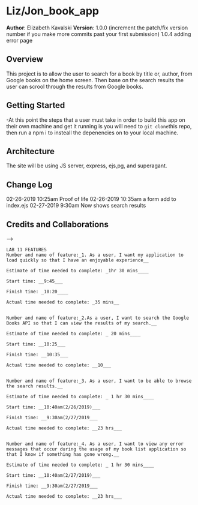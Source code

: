 # Liz/Jon_book_app

**Author**: Elizabeth Kavalski
**Version**: 1.0.0 (increment the patch/fix version number if you make more commits past your first submission)
1.0.4 adding error page

## Overview
This project is to allow the user to search for a book by title or, author, from Google books on the home screen. Then base on the search results the user can scrool through the results from Google books.  

## Getting Started
<!-- What are the steps that a user(another developer) must take in order to build this app on their own machine and get it running? -->
-At this point the steps that a user must take in order to build this app on their own machine and get it running is you will need to `git clone`this repo, then run a npm i to insteall the depenencies on to your local machine.   
 

## Architecture
<!-- Provide a detailed description of the application design. What technologies (languages, libraries, etc) you're using, and any other relevant design information. -->
The site will be using JS server, express, ejs,pg, and superagant.

## Change Log
02-26-2019 10:25am Proof of life
02-26-2019 10:35am a form add to index.ejs
02-27-2019 9:30am Now shows search results


## Credits and Collaborations
<!-- Give credit (and a link) to other people or resources that helped you build this application. -->
-->
```
LAB 11 FEATURES
Number and name of feature:_1. As a user, I want my application to load quickly so that I have an enjoyable experience__

Estimate of time needed to complete: _1hr 30 mins____

Start time: __9:45___

Finish time: _10:20____

Actual time needed to complete: _35 mins__


Number and name of feature:_2.As a user, I want to search the Google Books API so that I can view the results of my search.__

Estimate of time needed to complete: _ 20 mins____

Start time: __10:25___

Finish time: __10:35___

Actual time needed to complete: __10___


Number and name of feature:_3. As a user, I want to be able to browse the search results.__

Estimate of time needed to complete: _ 1 hr 30 mins____

Start time: __10:40am(2/26/2019)___

Finish time: __9:30am(2/27/2019___

Actual time needed to complete: __23 hrs___


Number and name of feature:_4. As a user, I want to view any error messages that occur during the usage of my book list application so that I know if something has gone wrong.__

Estimate of time needed to complete: _ 1 hr 30 mins____

Start time: __10:40am(2/27/2019)___

Finish time: __9:30am(2/27/2019___

Actual time needed to complete: __23 hrs___
